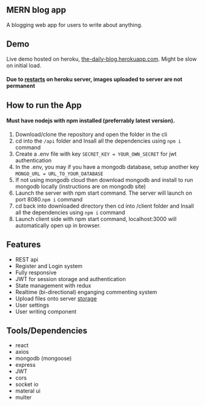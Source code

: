 ## MERN blog app

A blogging web app for users to write about anything.

## Demo

Live demo hosted on heroku, [the-daily-blog.herokuapp.com](https://the-daily-blog.herokuapp.com/).
Might be slow on initial load.
#### Due to [restarts](https://devcenter.heroku.com/articles/active-storage-on-heroku) on heroku server, images uploaded to server are not permanent

## How to run the App

#### Must have nodejs with npm installed (preferrably latest version).
1. Download/clone the repository and open the folder in the cli
2. cd into the `/api` folder and Insall all the dependencies using `npm i` command
3. Create a .env file with key `SECRET_KEY = YOUR_OWN_SECRET` for jwt authentication
4. In the .env, you may if you have a mongodb database, setup another key `MONGO_URL = URL_TO_YOUR_DATABASE`
5. If not using mongodb cloud then download mongodb and install to run mongodb locally (instructions are on mongodb site)
6. Launch the server with npm start command. The server will launch on port 8080.`npm i` command
7. cd back into downloaded directory then cd into /client folder and Insall all the dependencies using `npm i` command
8. Launch client side with npm start command, localhost:3000 will automatically open up in browser.

## Features
- REST api
- Register and Login system
- Fully responsive
- JWT for session storage and authentication
- State management with redux
- Realtime (bi-directional) enganging commenting system
- Upload files onto server [storage](https://devcenter.heroku.com/articles/active-storage-on-heroku)
- User settings
- User writing component


## Tools/Dependencies
- react
- axios
- mongodb (mongoose)
- express
- JWT
- cors
- socket io
- materal ui
- multer
